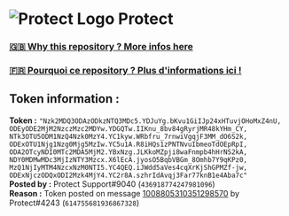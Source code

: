 # ![Protect Logo](https://i.imgur.com/5ovpCPg.png) Protect

### [🇬🇧 Why this repository ? More infos here](https://github.com/protect-github-bot/token-reset/blob/main/README.md)

### [🇫🇷 Pourquoi ce repository ? Plus d'informations ici !](https://github.com/protect-github-bot/token-reset/blob/main/FR_README.md)

## Token information :
**Token :** `"Nzk2MDQ3ODAzODkzNTQ3MDc5.YDJuYg.bKvu1GiIJp24xHTuvjOHoMxZ4nU, ODEyODE2MjM2NzczMzc2MDYw.YDGQTw.IIKnu_8bv84gRyrjMR48kYHm_CY, NTk3OTU5ODM1NzQ4Nzk0MzY4.YC1kyw.WRbfru_7rnwiVgqjF3MM_dO6S2k, ODExOTU1Njg1Nzg0Mjg5MzIw.YC5u1A.R8iHQs1zPNTNvuIbmeoTdOEpRpI, ODA2OTcyNDI0MTc2MDA5MjM2.YBxNzg.JLKkoMZpji8waFnmpb4hHrNS2kA, NDY0MDMwMDc3MjIzNTY3Mzcx.X6lEcA.jyosO5BqbVBGm_8Omhb7Y9qKPz0, MzQ1NjIyMTM4NzcxNzM0NTI5.YC4QEQ.iJWdd5aVes4cqXrKjShGPMZf-jw, ODExNjczODQxODI2Mzk4MjY4.YC2r8A.szhrIdAvqj3Far77knB1e4Aba7c"`\
**Posted by :** Protect Support#9040 (`436918774247981096`)\
**Reason :** Token posted on message [1008805310351298570](https://discord.com/channels/835179952500113459/881108454226399292/1008805310351298570) by Protect#4243 (`614755681936867328`)
